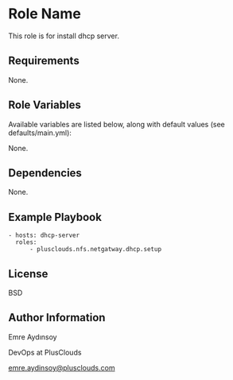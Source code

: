 Role Name
=========

This role is for install dhcp server.

Requirements
------------

None.

Role Variables
--------------

Available variables are listed below, along with default values (see defaults/main.yml):

None.

Dependencies
------------

None.

Example Playbook
----------------

    - hosts: dhcp-server
      roles:
          - plusclouds.nfs.netgatway.dhcp.setup

License
-------

BSD

Author Information
------------------

Emre Aydınsoy

DevOps at PlusClouds

emre.aydinsoy@plusclouds.com

